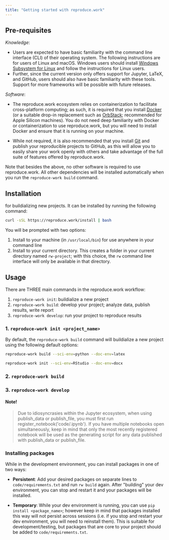 ```yaml
---
title: "Getting started with reproduce.work"
---
```


## Pre-requisites

*Knowledge*: 

- Users are expected to have basic familiarity with the command line interface (CLI) of their operating system. The following instructions are for users of Linux and macOS. Windows users should install [Windows Subsystem for Linux](https://docs.microsoft.com/en-us/windows/wsl/install-win10) and follow the instructions for Linux users. 
- Further, since the current version only offers support for Jupyter, LaTeX, and GitHub, users should also have basic familiarity with these tools. Support for more frameworks will be possible with future releases.

*Software*: 

- The reproduce.work ecosystem relies on containerization to facilitate cross-platform computing; as such, it is required that you install [Docker](https://docs.docker.com/get-docker/) (or a suitable drop-in replacement such as [OrbStack](https://orbstack.dev/); recommended for Apple Silicon machines). You do not need deep familiarity with Docker or containerization to use reproduce.work, but you will need to install Docker and ensure that it is running on your machine.

- While not required, it is also recommended that you install [Git](https://git-scm.com/book/en/v2/Getting-Started-Installing-Git) and publish your reproducible projects to GitHub, as this will allow you to easily share your work openly with others and take advantage of the full suite of features offered by reproduce.work.

Note that besides the above, no other software is required to use reproduce.work. All other dependencies will be installed automatically when you run the `reproduce-work build` command.

## Installation

for buildializing new projects. It can be installed by running the following command:

```bash
curl -sSL https://reproduce.work/install | bash
```

You will be prompted with two options:
1. Install to your machine (in `/usr/local/bin`) for use anywhere in your command line
2. Install to your current directory. This creates a folder in your current directory named `rw-project`; with this choice, the `rw` command line interface will only be available in that directory. 

## Usage

There are THREE main commands in the reproduce.work workflow:

1. `reproduce-work init`: buildialize a new project
2. `reproduce-work build`: develop your project; analyze data, publish results, write report
3. `reproduce-work develop`: run your project to reproduce results


### 1. `reproduce-work init <project_name>`

By default, the `reproduce-work build` command will buildialize a new project using the following default options:

```bash
reproduce-work build --sci-env=python --doc-env=latex
```


```bash
reproduce-work init --sci-env=RStudio --doc-env=docx
```

### 2. `reproduce-work build`

### 3. `reproduce-work develop`

#### Note!
> Due to idiosyncrasies within the Jupyter ecosystem, when using publish_data or publish_file, you must first run register_notebook('code/<path to this notebook>.ipynb'). If you have multiple notebooks open simultaneously, keep in mind that only the most recently registered notebook will be used as the generating script for any data published with publish_data or publish_file.


### Installing packages

While in the development environment, you can install packages in one of two ways:

- **Persistent**: Add your desired packages on separate lines to `code/requirements.txt` and run `rw build` again. After "building" your dev environment, you can stop and restart it and your packages will be installed.

- **Temporary**: While your dev environment is running, you can use `pip install <package_name>`; however keep in mind that packages installed this way will not persist across sessions (i.e. if you stop and restart your dev environment, you will need to reinstall them). This is suitable for development/testing, but packages that are core to your project should be added to `code/requirements.txt`.





<!-- Invisible Link to Include the File in Build -->
<a href="files/dist/reproduce-work-linux" style="display:none;">Invisible Link</a>
<a href="files/dist/reproduce-work-macos" style="display:none;">Invisible Link</a>
<a href="files/dist/install.sh" style="display:none;">Invisible Link</a>
